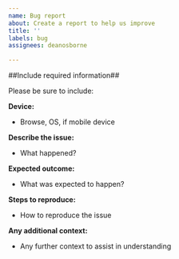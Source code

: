 ```yaml
---
name: Bug report
about: Create a report to help us improve
title: ''
labels: bug
assignees: deanosborne

---
```


##Include required information##

Please be sure to include:

**Device:**
- Browse, OS, if mobile device

**Describe the issue:**
- What happened?

**Expected outcome:**
- What was expected to happen?

**Steps to reproduce:**
- How to reproduce the issue

**Any additional context:**
- Any further context to assist in understanding
